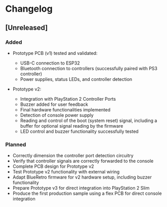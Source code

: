 # Changelog

## [Unreleased]

### Added
- Prototype PCB (v1) tested and validated:
  - USB-C connection to ESP32
  - Bluetooth connection to controllers (successfully paired with PS3 controller)
  - Power supplies, status LEDs, and controller detection

- Prototype v2:
  - Integration with PlayStation 2 Controller Ports
  - Buzzer added for user feedback
  - Final hardware functionalities implemented
  - Detection of console power supply
  - Reading and control of the boot (system reset) signal, including a buffer for optional signal reading by the firmware
  - LED control and buzzer functionality successfully tested

### Planned
- Correctly dimension the controller port detection circuitry
- Verify that controller signals are correctly forwarded to the console
- Complete PCB design for Prototype v2
- Test Prototype v2 functionality with external wiring
- Adapt BlueRetro firmware for v2 hardware setup, including buzzer functionality
- Prepare Prototype v3 for direct integration into PlayStation 2 Slim
- Produce the first production sample using a flex PCB for direct console integration
